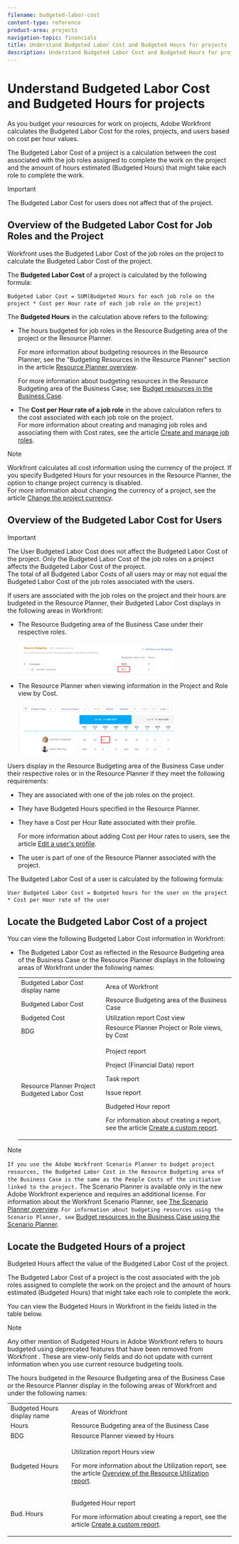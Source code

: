 ```yaml
---
filename: budgeted-labor-cost
content-type: reference
product-area: projects
navigation-topic: financials
title: Understand Budgeted Labor Cost and Budgeted Hours for projects
description: Understand Budgeted Labor Cost and Budgeted Hours for projects
---
```


# Understand Budgeted Labor Cost and Budgeted Hours for projects

<!--
<p data-mc-conditions="QuicksilverOrClassic.Draft mode">(NOTE: Update this for the Workload Balancer, if needed) </p>
-->

<!--
<p data-mc-conditions="QuicksilverOrClassic.Draft mode">(NOTE: Keep the structure of this article similar to Calculating Budgeted Cost)</p>
-->

As you budget your resources for work on projects, Adobe Workfront calculates the Budgeted Labor Cost for the roles, projects, and users based on cost per hour values.

The Budgeted Labor Cost of a project is a calculation between the cost associated with the job roles assigned to complete the work on the project and the amount of hours estimated (Budgeted Hours) that might take each role to complete the work.

>[!IMPORTANT]
>
>The Budgeted Labor Cost for users does not affect that of the project.

## Overview of the Budgeted Labor Cost for Job Roles and the Project

Workfront uses the Budgeted Labor Cost of the job roles on the project to calculate the Budgeted Labor Cost of the project.

The **Budgeted Labor Cost** of a project is calculated by the following formula:

```
Budgeted Labor Cost = SUM(Budgeted Hours for each job role on the project * Cost per Hour rate of each job role on the project)
```

The **Budgeted Hours** in the calculation above refers to the following:

* The hours budgeted for job roles in the Resource Budgeting area of the project or the Resource Planner.

  For more information about budgeting resources in the Resource Planner, see the "Budgeting Resources in the Resource Planner" section in the article [Resource Planner overview](../../../resource-mgmt/resource-planning/get-started-resource-planner.md).

  For more information about budgeting resources in the Resource Budgeting area of the Business Case, see [Budget resources in the Business Case](../../../manage-work/projects/define-a-business-case/budget-resources-in-business-case.md).

* The **Cost per Hour rate of a job role** in the above calculation refers to the cost associated with each job role on the project.   
  For more information about creating and managing job roles and associating them with Cost rates, see the article [Create and manage job roles](../../../administration-and-setup/set-up-workfront/organizational-setup/create-manage-job-roles.md).

>[!NOTE]
>
>Workfront calculates all cost information using the currency of the project. If you specify Budgeted Hours for your resources in the Resource Planner, the option to change project currency is disabled.  
>For more information about changing the currency of a project, see the article [Change the project currency](../../../manage-work/projects/project-finances/change-project-currency.md).

## Overview of the Budgeted Labor Cost for Users

<!--
<p data-mc-conditions="QuicksilverOrClassic.Draft mode">(NOTE: Update the following section in the Create a Business Case article, as well, when you update it here.)</p>
-->

>[!IMPORTANT]
>
>The User Budgeted Labor Cost does not affect the Budgeted Labor Cost of the project. Only the Budgeted Labor Cost of the job roles on a project affects the Budgeted Labor Cost of the project.  
>The total of all Budgeted Labor Costs of all users may or may not equal the Budgeted Labor Cost of the job roles associated with the users.

If users are associated with the job roles on the project and their hours are budgeted in the Resource Planner, their Budgeted Labor Cost displays in the following areas in Workfront:

* The Resource Budgeting area of the Business Case under their respective roles.

  ![](assets/budgeted-labor-cost-for-users-in-business-case-highlighted-350x73.png)

* The Resource Planner when viewing information in the Project and Role view by Cost.

  ![](assets/budgeted-labor-cost-for-users-in-rp-project-view-cost--highlighted-350x115.png)

Users display in the Resource Budgeting area of the Business Case under their respective roles or in the Resource Planner if they meet the following requirements:

* They are associated with one of the job roles on the project.
* They have Budgeted Hours specified in the Resource Planner.
* They have a Cost per Hour Rate associated with their profile.

  For more information about adding Cost per Hour rates to users, see the article [Edit a user's profile](../../../administration-and-setup/add-users/create-and-manage-users/edit-a-users-profile.md).

* The user is part of one of the Resource Planner associated with the project.

The Budgeted Labor Cost of a user is calculated by the following formula:

```
User Budgeted Labor Cost = Budgeted hours for the user on the project * Cost per Hour rate of the user
```

## Locate the Budgeted Labor Cost of a project

You can view the following Budgeted Labor Cost information in Workfront:

* The Budgeted Labor Cost as reflected in the Resource Budgeting area of the Business Case or the Resource Planner displays in the following areas of Workfront under the following names:

  <table style="table-layout:auto"> 
   <col> 
   <col> 
   <tbody> 
    <tr> 
     <td>Budgeted Labor Cost display name</td> 
     <td>Area of Workfront</td> 
    </tr> 
    <tr> 
     <td>Budgeted Labor Cost</td> 
     <td>Resource Budgeting area of the Business Case</td> 
    </tr> 
    <tr> 
     <td>Budgeted Cost</td> 
     <td>Utilization report Cost view</td> 
    </tr> 
    <tr> 
     <td>BDG </td> 
     <td>Resource Planner Project or Role views, by Cost</td> 
    </tr> 
    <tr> 
     <td>Resource Planner Project Budgeted Labor Cost</td> 
     <td> <!--
       <p data-mc-conditions="QuicksilverOrClassic.Draft mode">Resource Estimates report</p>
      --> <p>Project report</p> <p>Project (Financial Data) report</p> <p>Task report</p> <p>Issue report</p> <p>Budgeted Hour report</p> <p>For information about creating a report, see the article <a href="../../../reports-and-dashboards/reports/creating-and-managing-reports/create-custom-report.md" class="MCXref xref">Create a custom report</a>.</p> </td> 
    </tr> 
   </tbody> 
  </table>

>[!NOTE]
>
>```If you use the Adobe Workfront Scenario Planner to budget project resources, the Budgeted Labor Cost in the Resource Budgeting area of the Business Case is the same as the People Costs of the initiative linked to the project.``` The Scenario Planner is available only in the new Adobe Workfront experience and requires an additional license. For information about the Workfront Scenario Planner, see [The Scenario Planner overview](../../../scenario-planner/scenario-planner-overview.md). ```For information about budgeting resources using the Scenario Planner, see``` [Budget resources in the Business Case using the Scenario Planner](../../../manage-work/projects/define-a-business-case/budget-resources-in-business-case-use-scenario-planner.md).

## Locate the Budgeted Hours of a project

<!--
<p data-mc-conditions="QuicksilverOrClassic.Draft mode">(NOTE: Keep the structure of this article similar to Calculating Budgeted Cost)</p>
-->

Budgeted Hours affect the value of the Budgeted Labor Cost of the project.

The Budgeted Labor Cost of a project is the cost associated with the job roles assigned to complete the work on the project and the amount of hours estimated (Budgeted Hours) that might take each role to complete the work.

You can view the Budgeted Hours in Workfront in the fields listed in the table below.

>[!NOTE]
>
>Any other mention of Budgeted Hours in Adobe Workfront refers to hours budgeted using deprecated features that have been removed from Workfront . These are view-only fields and do not update with current information when you use current resource budgeting tools.

The hours budgeted in the Resource Budgeting area of the Business Case or the Resource Planner display in the following areas of Workfront and under the following names:

<table style="table-layout:auto"> 
 <col> 
 <col> 
 <tbody> 
  <tr> 
   <td>Budgeted Hours display name</td> 
   <td>Areas of Workfront</td> 
  </tr> 
  <tr> 
   <td>Hours</td> 
   <td>Resource Budgeting area of the Business Case</td> 
  </tr> 
  <tr> 
   <td>BDG</td> 
   <td>Resource Planner viewed by Hours</td> 
  </tr> 
  <tr> 
   <td>Budgeted Hours</td> 
   <td> <p>Utilization report Hours view</p> <p>For more information about the Utilization report, see the article <a href="../../../reports-and-dashboards/reports/using-built-in-reports/resource-utilization-report.md" class="MCXref xref">Overview of the Resource Utilization report</a>.</p> </td> 
  </tr> 
  <tr> 
   <td>Bud. Hours</td> 
   <td> <p>Budgeted Hour report</p> <p>For more information about creating a report, see the article <a href="../../../reports-and-dashboards/reports/creating-and-managing-reports/create-custom-report.md" class="MCXref xref">Create a custom report</a>.</p> </td> 
  </tr> 
 </tbody> 
</table>

